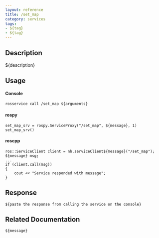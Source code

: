 ```yaml
---
layout: reference
title: /set_map
category: services
tags: 
- ${tag} 
- ${tag}
---
```


## Description
${description}

## Usage
#### Console
```
rosservice call /set_map ${arguments}
```

#### rospy
```
set_map_srv = rospy.ServiceProxy("/set_map", ${message}, 1)
set_map_srv()
```

#### roscpp
```
ros::ServiceClient client = nh.serviceClient${message}("/set_map");
${message} msg;
...
if (client.call(msg))
{
    cout << "Service responded with message";
}
```

## Response
```
${paste the response from calling the service on the console}
```

## Related Documentation
``${message}``  